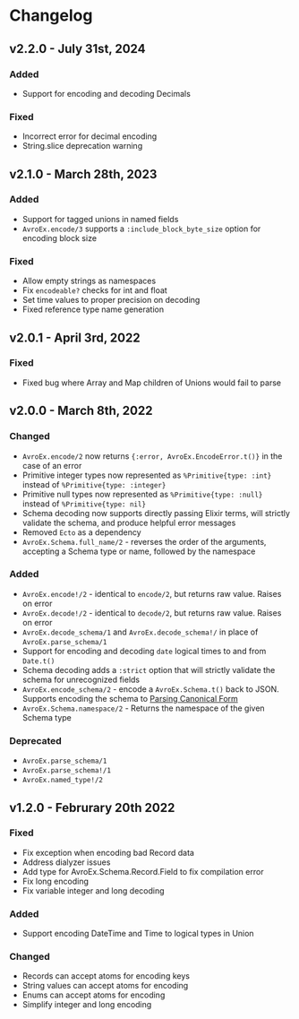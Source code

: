 # Changelog

## v2.2.0 - July 31st, 2024

### Added

- Support for encoding and decoding Decimals

### Fixed

- Incorrect error for decimal encoding
- String.slice deprecation warning

## v2.1.0 - March 28th, 2023

### Added

- Support for tagged unions in named fields
- `AvroEx.encode/3` supports a `:include_block_byte_size` option for encoding block size

### Fixed

- Allow empty strings as namespaces
- Fix `encodeable?` checks for int and float
- Set time values to proper precision on decoding
- Fixed reference type name generation

## v2.0.1 - April 3rd, 2022

### Fixed

- Fixed bug where Array and Map children of Unions would fail to parse

## v2.0.0 - March 8th, 2022

### Changed

- `AvroEx.encode/2` now returns `{:error, AvroEx.EncodeError.t()}` in the case of an error
- Primitive integer types now represented as `%Primitive{type: :int}` instead of `%Primitive{type: :integer}`
- Primitive null types now represented as `%Primitive{type: :null}` instead of `%Primitive{type: nil}`
- Schema decoding now supports directly passing Elixir terms, will strictly validate the schema, and produce helpful error messages
- Removed `Ecto` as a dependency
- `AvroEx.Schema.full_name/2` - reverses the order of the arguments, accepting a Schema type or name, followed by the namespace

### Added

- `AvroEx.encode!/2` - identical to `encode/2`, but returns raw value. Raises on error
- `AvroEx.decode!/2` - identical to `decode/2`, but returns raw value. Raises on error
- `AvroEx.decode_schema/1` and `AvroEx.decode_schema!/` in place of `AvroEx.parse_schema/1`
- Support for encoding and decoding `date` logical times to and from `Date.t()`
- Schema decoding adds a `:strict` option that will strictly validate the schema for unrecognized fields
- `AvroEx.encode_schema/2` - encode a `AvroEx.Schema.t()` back to JSON. Supports encoding the schema to [Parsing Canonical Form](https://avro.apache.org/docs/current/spec.html#Parsing+Canonical+Form+for+Schemas)
- `AvroEx.Schema.namespace/2` - Returns the namespace of the given Schema type

### Deprecated

- `AvroEx.parse_schema/1`
- `AvroEx.parse_schema!/1`
- `AvroEx.named_type!/2`

## v1.2.0 - Februrary 20th 2022

### Fixed

- Fix exception when encoding bad Record data
- Address dialyzer issues
- Add type for AvroEx.Schema.Record.Field to fix compilation error
- Fix long encoding
- Fix variable integer and long decoding

### Added

- Support encoding DateTime and Time to logical types in Union

### Changed

- Records can accept atoms for encoding keys
- String values can accept atoms for encoding
- Enums can accept atoms for encoding
- Simplify integer and long encoding
